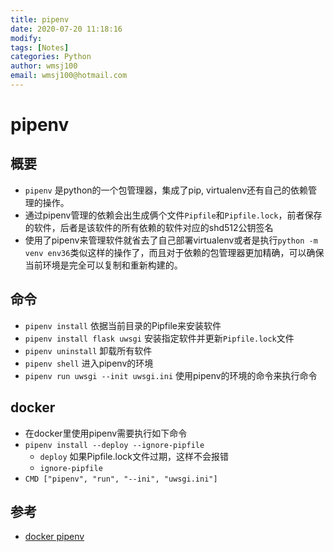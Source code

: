 ```yaml
---
title: pipenv
date: 2020-07-20 11:18:16
modify: 
tags: [Notes]
categories: Python
author: wmsj100
email: wmsj100@hotmail.com
---
```


# pipenv

## 概要

- `pipenv` 是python的一个包管理器，集成了pip, virtualenv还有自己的依赖管理的操作。
- 通过pipenv管理的依赖会出生成俩个文件`Pipfile`和`Pipfile.lock`，前者保存的软件，后者是该软件的所有依赖的软件对应的shd512公钥签名
- 使用了pipenv来管理软件就省去了自己部署virtualenv或者是执行`python -m venv env36`类似这样的操作了，而且对于依赖的包管理器更加精确，可以确保当前环境是完全可以复制和重新构建的。

## 命令

- `pipenv install` 依据当前目录的Pipfile来安装软件
- `pipenv install flask uwsgi` 安装指定软件并更新`Pipfile.lock`文件
- `pipenv uninstall` 卸载所有软件
- `pipenv shell` 进入pipenv的环境
- `pipenv run uwsgi --init uwsgi.ini` 使用pipenv的环境的命令来执行命令

## docker

- 在docker里使用pipenv需要执行如下命令
- `pipenv install --deploy --ignore-pipfile` 
	- `deploy` 如果Pipfile.lock文件过期，这样不会报错
	- `ignore-pipfile` 
- `CMD ["pipenv", "run", "--ini", "uwsgi.ini"]`


## 参考

- [docker pipenv](https://stackoverflow.com/questions/46503947/how-to-get-pipenv-running-in-docker)
